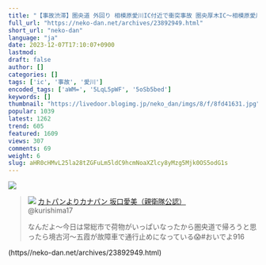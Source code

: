 ```yaml
---
title: "【事故渋滞】圏央道 外回り 相模原愛川IC付近で衝突事故 圏央厚木IC〜相模原愛川IC 渋滞距離 4.0km 通過時間 55 分 "
full_url: "https://neko-dan.net/archives/23892949.html"
short_url: "neko-dan"
language: "ja"
date: 2023-12-07T17:10:07+0900
lastmod: 
draft: false
author: []
categories: []
tags: ['ic', '事故', '愛川']
encoded_tags: ['aWM=', '5LqL5pWF', '5oSb5bed']
keywords: []
thumbnail: "https://livedoor.blogimg.jp/neko_dan/imgs/8/f/8fd41631.jpg"
popular: 1039
latest: 1262
trend: 605
featured: 1609
views: 307
comments: 69
weight: 6
slug: aHR0cHMvL25la28tZGFuLm5ldC9hcmNoaXZlcy8yMzg5Mjk0OS5odG1s
---
```


![](https://livedoor.blogimg.jp/neko_dan/imgs/8/f/8fd41631.jpg)

<blockquote id='twibodySwMDd2CFNQ'> <p> <img src='https//livedoor.blogimg.jp/neko_dan/imgs/1/f/1f56ac0f.jpg'> <a href='https//twitter.com/kurishima17/status/1732668420339249536' target='_blank'>カトパンよりカナパン 坂口愛美（親衛隊公認） </a><br> @kurishima17 </p> <p id='twitextSwMDd2CFNQ'> なんだよ〜今日は常総市で荷物がいっぱいなったから圏央道で帰ろうと思ったら境古河〜五霞が故障車で通行止めになっている😱#おいでよ916 </p> </blockquote> 

(https//neko-dan.net/archives/23892949.html)
